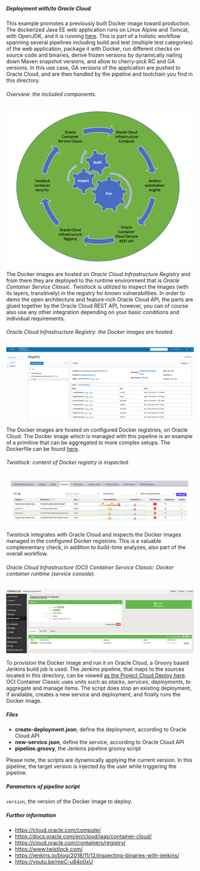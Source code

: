 
##### Deployment with/to Oracle Cloud 

This example promotes a previously built Docker image toward production. 
The dockerized Java EE web application runs on Linux Alpine and Tomcat, with OpenJDK, and it is running 
[here](http://129.150.204.182:8002/all/). This is part of a holistic workflow spanning several pipelines including build and test (multiple test 
categories) of the web application, package it with 
Docker, run different checks on source code and binaries, derive frozen versions by dynamically nailing down Maven snapshot versions, and 
allow to cherry-pick RC and GA versions. In this use case, GA versions of the application are pushed to Oracle Cloud, and are then handled by
the pipeline and toolchain you find in this directory.

###### Overview: the included components.
![DevOps cycle](pics/cycle.png) 

The Docker images are hosted on *Oracle Cloud Infrastructure Registry* and from there they are deployed to the runtime environment that is 
*Oracle Container Service Classic*. *Twistlock* is utilized to inspect the images (with its layers, transitively) in the registry for known 
vulnerabilities. In order to demo the open architecture and feature-rich Oracle Cloud API, the parts are glued together by the Oracle Cloud REST API, 
however, you can of course also use any other integration depending on your basic conditions and individual requirements. 
 
###### Oracle Cloud Infrastructure Registry: the Docker images are hosted.
![Image registry](pics/registry.png)

The Docker images are hosted on configured Docker registries, on Oracle Cloud. The Docker image which is managed with this pipeline is an example of a primitive that can be aggregated to more complex setups. The Dockerfile can be found 
[here](https://github.com/michaelhuettermann/sandbox/blob/master/all/src/main/resources/docker/alpine/Dockerfile).  
 

###### Twistlock: content of Docker registry is inspected.
![Container inspection](pics/inspect.png) 

Twistlock integrates with Oracle Cloud and inspects the Docker images managed in the configured Docker registries. This is a valuable complementary check, in addition
to build-time analyzes, also part of the overall workflow.

###### Oracle Cloud Infrastructure (OCI) Container Service Classic: Docker container runtime (service console).
![Container runtime](pics/container.png)  

To provision the Docker image and run it on Oracle Cloud, a Groovy based Jenkins build job is used. 
The Jenkins pipeline, that maps to the sources located in this directory, can be viewed 
[as the Project Cloud Deploy here](http://129.213.104.3:8080/jenkins/blue/organizations/jenkins/pipelines/). OCI Container Classic uses units such as 
*stacks*, *services*, *deployments*, to aggregate and manage items. The script does stop an existing deployment, if available, creates a new service and deployment, and 
finally runs the Docker image. 

##### Files
* **create-deployment.json**, define the deployment, according to Oracle Cloud API  
* **new-service.json**, define the service, according to Oracle Cloud API
* **pipeline.groovy**, the Jenkins pipeline groovy script

Please note, the scripts are dynamically applying the current version. In this pipeline, the target version is injected by the user while triggering the pipeline. 

##### Parameters of pipeline script
`version`, the version of the Docker image to deploy.

##### Further information
* https://cloud.oracle.com/compute/
* https://docs.oracle.com/en/cloud/iaas/container-cloud/
* https://cloud.oracle.com/containers/registry/
* https://www.twistlock.com/
* https://jenkins.io/blog/2018/11/12/inspecting-binaries-with-jenkins/
* https://youtu.be/meC-u84o0xU
